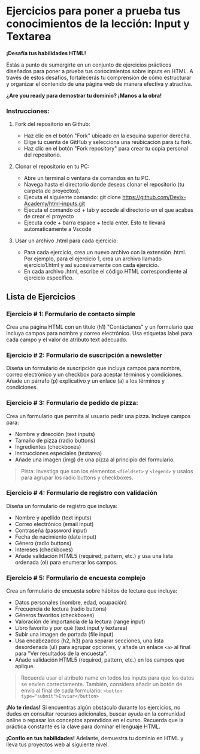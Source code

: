 # Ejercicios para poner a prueba tus conocimientos de la lección: Input y Textarea

**¡Desafía tus habilidades HTML!**

Estás a punto de sumergirte en un conjunto de ejercicios prácticos diseñados para poner a prueba tus conocimientos sobre inputs en HTML. A través de estos desafíos, fortalecerás tu comprensión de cómo estructurar y organizar el contenido de una página web de manera efectiva y atractiva.

**¿Are you ready para demostrar tu dominio? ¡Manos a la obra!**

### Instrucciones:
1. Fork del repositorio en Github:

    * Haz clic en el botón "Fork" ubicado en la esquina superior derecha.
    * Elige tu cuenta de GitHub y selecciona una reubicación para tu fork.
    * Haz clic en el botón "Fork repository" para crear tu copia personal del repositorio.

2. Clonar el repositorio en tu PC:

    * Abre un terminal o ventana de comandos en tu PC.
    * Navega hasta el directorio donde deseas clonar el repositorio (tu carpeta de proyectos).
    * Ejecuta el siguiente comando: git clone https://github.com/Devix-Academy/html-inputs.git
    * Ejecuta el comando cd + tab y accede al directorio en el que acabas de crear el proyecto
    * Ejecuta code + barra espace + tecla enter. Esto te llevará automaticamente a Vscode
    

3. Usar un archivo .html para cada ejercicio:

    * Para cada ejercicio, crea un nuevo archivo con la extensión .html. Por ejemplo, para el ejercicio 1, crea un archivo llamado ejercicio1.html y así sucesivamente con cada ejercicio.
    * En cada archivo .html, escribe el código HTML correspondiente al ejercicio específico.


## Lista de Ejercicios

### Ejercicio # 1: Formulario de contacto simple
Crea una página HTML con un título (h1) "Contáctanos" y un formulario que incluya campos para nombre y correo electrónico. Usa etiquetas label para cada campo y el valor de atributo text adecuado.

### Ejercicio # 2: Formulario de suscripción a newsletter
Diseña un formulario de suscripción que incluya campos para nombre, correo electrónico y un checkbox para aceptar términos y condiciones. Añade un párrafo (p) explicativo y un enlace (a) a los términos y condiciones.

### Ejercicio # 3: Formulario de pedido de pizza:
Crea un formulario que permita al usuario pedir una pizza. Incluye campos para:

* Nombre y dirección (text inputs)
* Tamaño de pizza (radio buttons)
* Ingredientes (checkboxes)
* Instrucciones especiales (textarea)
* Añade una imagen (img) de una pizza al principio del formulario.

> Pista: Investiga que son los elementos `<fieldset>` y `<legend>` y usalos para agrupar los radio buttons y checkboxes.

### Ejercicio # 4: Formulario de registro con validación
Diseña un formulario de registro que incluya:

* Nombre y apellido (text inputs)
* Correo electrónico (email input)
* Contraseña (password input)
* Fecha de nacimiento (date input)
* Género (radio buttons)
* Intereses (checkboxes)
* Añade validación HTML5 (required, pattern, etc.) y usa una lista ordenada (ol) para enumerar los campos.
    
### Ejercicio # 5: Formulario de encuesta complejo
Crea un formulario de encuesta sobre hábitos de lectura que incluya:

* Datos personales (nombre, edad, ocupación)
* Frecuencia de lectura (radio buttons)
* Géneros favoritos (checkboxes)
* Valoración de importancia de la lectura (range input)
* Libro favorito y por qué (text input y textarea)
* Subir una imagen de portada (file input)
* Usa encabezados (h2, h3) para separar secciones, una lista desordenada (ul) para agrupar opciones, y añade un enlace `<a>` al final para "Ver resultados de la encuesta".
* Añade validación HTML5 (required, pattern, etc.) en los campos que aplique.

> Recuerda usar el atributo name en todos los inputs para que los datos se envíen correctamente. También, considera añadir un botón de envío al final de cada formulario: `<button type="submit">Enviar</button>`

**¡No te rindas!** Si encuentras algún obstáculo durante los ejercicios, no dudes en consultar recursos adicionales, buscar ayuda en la comunidad online o repasar los conceptos aprendidos en el curso. Recuerda que la práctica constante es la clave para dominar el lenguaje HTML.

**¡Confío en tus habilidades!** Adelante, demuestra tu dominio  en HTML y lleva tus proyectos web al siguiente nivel.
